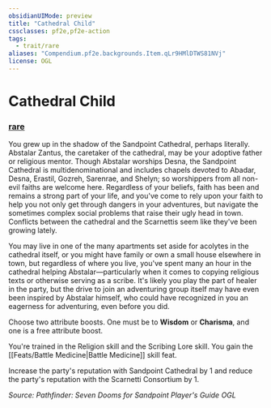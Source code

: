 ```yaml
---
obsidianUIMode: preview
title: "Cathedral Child"
cssclasses: pf2e,pf2e-action
tags:
  - trait/rare
aliases: "Compendium.pf2e.backgrounds.Item.qLr9HMlDTWS81NVj"
license: OGL
---
```

# Cathedral Child

### [rare](rare "Rare Rarity Trait")






You grew up in the shadow of the Sandpoint Cathedral, perhaps literally. Abstalar Zantus, the caretaker of the cathedral, may be your adoptive father or religious mentor. Though Abstalar worships Desna, the Sandpoint Cathedral is multidenominational and includes chapels devoted to Abadar, Desna, Erastil, Gozreh, Sarenrae, and Shelyn; so worshippers from all non-evil faiths are welcome here. Regardless of your beliefs, faith has been and remains a strong part of your life, and you've come to rely upon your faith to help you not only get through dangers in your adventures, but navigate the sometimes complex social problems that raise their ugly head in town. Conflicts between the cathedral and the Scarnettis seem like they've been growing lately.

You may live in one of the many apartments set aside for acolytes in the cathedral itself, or you might have family or own a small house elsewhere in town, but regardless of where you live, you've spent many an hour in the cathedral helping Abstalar—particularly when it comes to copying religious texts or otherwise serving as a scribe. It's likely you play the part of healer in the party, but the drive to join an adventuring group itself may have even been inspired by Abstalar himself, who could have recognized in you an eagerness for adventuring, even before you did.

Choose two attribute boosts. One must be to **Wisdom** or **Charisma**, and one is a free attribute boost.

You're trained in the Religion skill and the Scribing Lore skill. You gain the [[Feats/Battle Medicine|Battle Medicine]] skill feat.

Increase the party's reputation with Sandpoint Cathedral by 1 and reduce the party's reputation with the Scarnetti Consortium by 1.

*Source: Pathfinder: Seven Dooms for Sandpoint Player's Guide*
*OGL*